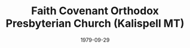 ---
date: &id001 1979-09-29
end_date: null
location:
  address: null
  city: Kalispell
  state: MT
minister:
- end: 2000-01-01
  name: Harold Kellam
  start: 1979-01-01
  type: pastor
- end: 2006-01-01
  name: Brad Anderson
  start: 2002-01-01
  type: pastor
- end: null
  name: Lloyd Pierson
  start: 2007-01-01
  type: pastor
- end: 2002-01-01
  name: Patrick Morison
  start: 1993-01-01
  type: teacher
- end: 2007-01-01
  name: Lloyd Pierson
  start: 2004-01-01
  type: Associate Pastor
ministers:
- Harold Kellam
- Brad Anderson
- Lloyd Pierson
- Patrick Morison
- Lloyd Pierson
name: Faith Covenant Orthodox Presbyterian Church
names: null
origination_date: *id001
raw_data: "MT\nKalispell\nFaith Covenant Orthodox Presbyterian Church (September\
  \ 29, 1979\u2013November 17, 2007)\n(Withdrew to the Presbyterian Church in America,\
  \ November 17, 2007)\nPastors: Harold Kellam, 1979\u20132000\nBrad Anderson, 2002\u2013\
  6\nLloyd Pierson, 2007\u2013\nTeacher: Patrick Morison, 1993\u20132002\nAssoc. Pastor:\
  \ Lloyd Pierson, 2004\u20137"
received_from: null
states:
- MT
status:
  active: false
  end_date: 2007-11-17
  reason: withdrawal
  received_from: null
  withdrawal_to: Presbyterian Church in America
title: Faith Covenant Orthodox Presbyterian Church (Kalispell MT)

---